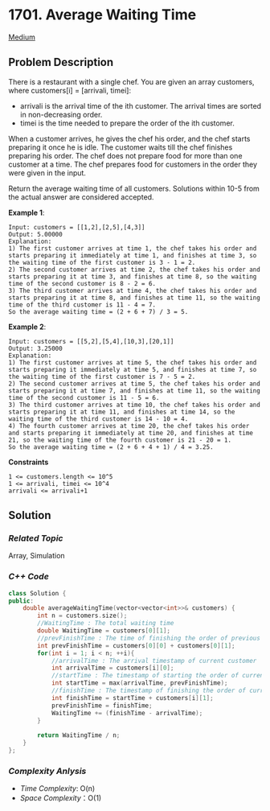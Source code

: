 # 1701. Average Waiting Time
[Medium](https://leetcode.com/problems/average-waiting-time/description/)

## Problem Description

There is a restaurant with a single chef. You are given an array customers, where customers[i] = [arrivali, timei]:

  - arrivali is the arrival time of the ith customer. The arrival times are sorted in non-decreasing order.
  - timei is the time needed to prepare the order of the ith customer.

When a customer arrives, he gives the chef his order, and the chef starts preparing it once he is idle. The customer waits till the chef finishes preparing his order. The chef does not prepare food for more than one customer at a time. The chef prepares food for customers in the order they were given in the input.

Return the average waiting time of all customers. Solutions within 10-5 from the actual answer are considered accepted.


**Example 1**:
```
Input: customers = [[1,2],[2,5],[4,3]]
Output: 5.00000
Explanation:
1) The first customer arrives at time 1, the chef takes his order and starts preparing it immediately at time 1, and finishes at time 3, so the waiting time of the first customer is 3 - 1 = 2.
2) The second customer arrives at time 2, the chef takes his order and starts preparing it at time 3, and finishes at time 8, so the waiting time of the second customer is 8 - 2 = 6.
3) The third customer arrives at time 4, the chef takes his order and starts preparing it at time 8, and finishes at time 11, so the waiting time of the third customer is 11 - 4 = 7.
So the average waiting time = (2 + 6 + 7) / 3 = 5.
```
**Example 2**:
```
Input: customers = [[5,2],[5,4],[10,3],[20,1]]
Output: 3.25000
Explanation:
1) The first customer arrives at time 5, the chef takes his order and starts preparing it immediately at time 5, and finishes at time 7, so the waiting time of the first customer is 7 - 5 = 2.
2) The second customer arrives at time 5, the chef takes his order and starts preparing it at time 7, and finishes at time 11, so the waiting time of the second customer is 11 - 5 = 6.
3) The third customer arrives at time 10, the chef takes his order and starts preparing it at time 11, and finishes at time 14, so the waiting time of the third customer is 14 - 10 = 4.
4) The fourth customer arrives at time 20, the chef takes his order and starts preparing it immediately at time 20, and finishes at time 21, so the waiting time of the fourth customer is 21 - 20 = 1.
So the average waiting time = (2 + 6 + 4 + 1) / 4 = 3.25.
```


**Constraints**
```
1 <= customers.length <= 10^5
1 <= arrivali, timei <= 10^4
arrivali <= arrivali+1
```

## Solution

### _Related Topic_
   Array, Simulation

### _C++ Code_
```cpp
class Solution {
public:
    double averageWaitingTime(vector<vector<int>>& customers) {
        int n = customers.size();
        //WaitingTime : The total waiting time
        double WaitingTime = customers[0][1];
        //prevFinishTime : The time of finishing the order of previous customer.
        int prevFinishTime = customers[0][0] + customers[0][1];
        for(int i = 1; i < n; ++i){
            //arrivalTime : The arrival timestamp of current customer
            int arrivalTime = customers[i][0];
            //startTime : The timestamp of starting the order of current customer
            int startTime = max(arrivalTime, prevFinishTime);
            //finishTime : The timestamp of finishing the order of current customer
            int finishTime = startTime + customers[i][1];
            prevFinishTime = finishTime;
            WaitingTime += (finishTime - arrivalTime);
        }
 
        return WaitingTime / n;
    }
};
```

### _Complexity Anlysis_
- _Time Complexity_: O(n)
- _Space Complexity_：O(1)
